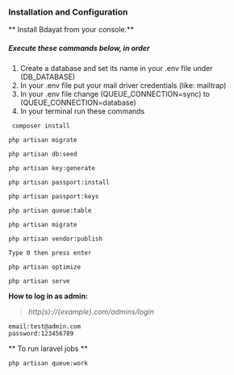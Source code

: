 
### Installation and Configuration

** Install Bdayat from your console.**

##### Execute these commands below, in order

1. Create a database and set its name in your .env file under (DB_DATABASE)
2. In your .env file put your mail driver credentials (like: mailtrap)
3. In your .env file change (QUEUE_CONNECTION=sync) to (QUEUE_CONNECTION=database)
4. In your terminal run these commands
~~~
 composer install
~~~

~~~
php artisan migrate
~~~

~~~
php artisan db:seed
~~~

~~~
php artisan key:generate
~~~

~~~
php artisan passport:install
~~~

~~~
php artisan passport:keys
~~~

~~~
php artisan queue:table
~~~

~~~
php artisan migrate
~~~

~~~
php artisan vendor:publish
~~~

~~~
Type 0 then press enter
~~~

~~~
php artisan optimize
~~~

~~~
php artisan serve
~~~

**How to log in as admin:**

> *http(s)://{example}.com/admins/login*

~~~
email:test@admin.com
password:123456789
~~~


** To run laravel jobs **

~~~
php artisan queue:work
~~~